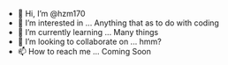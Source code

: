 - 👋 Hi, I’m @hzm170
- 👀 I’m interested in ... Anything that as to do with coding
- 🌱 I’m currently learning ... Many things
- 💞️ I’m looking to collaborate on ... hmm?
- 📫 How to reach me ... Coming Soon

<!---
hzm170/hzm170 is a ✨ special ✨ repository because its `README.md` (this file) appears on your GitHub profile.
You can click the Preview link to take a look at your changes.
--->
